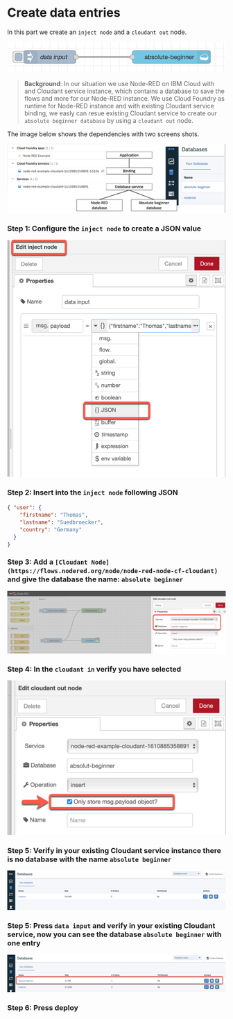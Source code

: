# Create data entries

In this part we create an `inject node` and a `cloudant out` node.

![](../images/insert-data-00-b.png)

> **Background**: 
> In our situation we use Node-RED on IBM Cloud with and Cloudant service instance, which contains a database to save the flows and more for our Node-RED instance. We use Cloud Foundry as runtime for Node-RED instance and with existing Cloudant service binding, we easly can resue existing Cloudant service to create our `absolute beginner database` by using a `cloudant out` node.

The image below shows the dependencies with two screens shots.

![](../images/insert-data-00-a.png)


### Step 1: Configure the `inject node` to create a JSON value

![](../images/insert-data-00.png)


### Step 2: Insert into the `inject node` following JSON

```json
{ "user": {
    "firstname": "Thomas",
    "lastname": "Suedbroecker",
    "country": "Germany"
  }
}
```

### Step 3: Add a `[Cloudant Node](https://flows.nodered.org/node/node-red-node-cf-cloudant)`  and give the database the name: `absolute beginner`

![](../images/insert-data-01.png)

### Step 4: In the `cloudant in` verify you have selected 

![](../images/search-data-00.png)

### Step 5: Verify in your existing Cloudant service instance there is no database with the name `absolute beginner`

![](../images/insert-data-02.png)

### Step 5: Press `data input` and verify in your existing Cloudant service, now you can see the database `absolute beginner` with one entry 

![](../images/insert-data-03.png)

### Step 6: Press deploy

